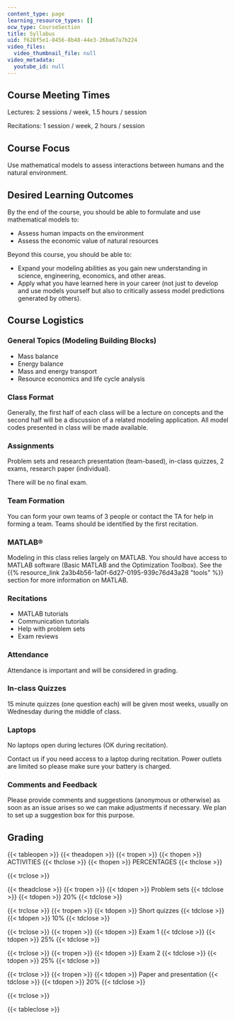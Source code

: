 ```yaml
---
content_type: page
learning_resource_types: []
ocw_type: CourseSection
title: Syllabus
uid: f628f5e1-8456-8b48-44e3-26ba67a7b224
video_files:
  video_thumbnail_file: null
video_metadata:
  youtube_id: null
---
```


Course Meeting Times
--------------------

Lectures: 2 sessions / week, 1.5 hours / session

Recitations: 1 session / week, 2 hours / session

Course Focus
------------

Use mathematical models to assess interactions between humans and the natural environment.

Desired Learning Outcomes
-------------------------

By the end of the course, you should be able to formulate and use mathematical models to:

*   Assess human impacts on the environment
*   Assess the economic value of natural resources

Beyond this course, you should be able to:

*   Expand your modeling abilities as you gain new understanding in science, engineering, economics, and other areas.
*   Apply what you have learned here in your career (not just to develop and use models yourself but also to critically assess model predictions generated by others).

Course Logistics
----------------

### General Topics (Modeling Building Blocks)

*   Mass balance
*   Energy balance
*   Mass and energy transport
*   Resource economics and life cycle analysis

### Class Format

Generally, the first half of each class will be a lecture on concepts and the second half will be a discussion of a related modeling application. All model codes presented in class will be made available.

### Assignments

Problem sets and research presentation (team-based), in-class quizzes, 2 exams, research paper (individual).

There will be no final exam.

### Team Formation

You can form your own teams of 3 people or contact the TA for help in forming a team. Teams should be identified by the first recitation.

### MATLAB®

Modeling in this class relies largely on MATLAB. You should have access to MATLAB software (Basic MATLAB and the Optimization Toolbox). See the {{% resource_link 2a3b4b56-1a0f-6d27-0195-939c76d43a28 "tools" %}} section for more information on MATLAB.

### Recitations

*   MATLAB tutorials
*   Communication tutorials
*   Help with problem sets
*   Exam reviews

### Attendance

Attendance is important and will be considered in grading.

### In-class Quizzes

15 minute quizzes (one question each) will be given most weeks, usually on Wednesday during the middle of class.

### Laptops

No laptops open during lectures (OK during recitation).

Contact us if you need access to a laptop during recitation. Power outlets are limited so please make sure your battery is charged.

### Comments and Feedback

Please provide comments and suggestions (anonymous or otherwise) as soon as an issue arises so we can make adjustments if necessary. We plan to set up a suggestion box for this purpose.

Grading
-------

{{< tableopen >}}
{{< theadopen >}}
{{< tropen >}}
{{< thopen >}}
ACTIVITIES
{{< thclose >}}
{{< thopen >}}
PERCENTAGES
{{< thclose >}}

{{< trclose >}}

{{< theadclose >}}
{{< tropen >}}
{{< tdopen >}}
Problem sets
{{< tdclose >}}
{{< tdopen >}}
20%
{{< tdclose >}}

{{< trclose >}}
{{< tropen >}}
{{< tdopen >}}
Short quizzes
{{< tdclose >}}
{{< tdopen >}}
10%
{{< tdclose >}}

{{< trclose >}}
{{< tropen >}}
{{< tdopen >}}
Exam 1
{{< tdclose >}}
{{< tdopen >}}
25%
{{< tdclose >}}

{{< trclose >}}
{{< tropen >}}
{{< tdopen >}}
Exam 2
{{< tdclose >}}
{{< tdopen >}}
25%
{{< tdclose >}}

{{< trclose >}}
{{< tropen >}}
{{< tdopen >}}
Paper and presentation
{{< tdclose >}}
{{< tdopen >}}
20%
{{< tdclose >}}

{{< trclose >}}

{{< tableclose >}}